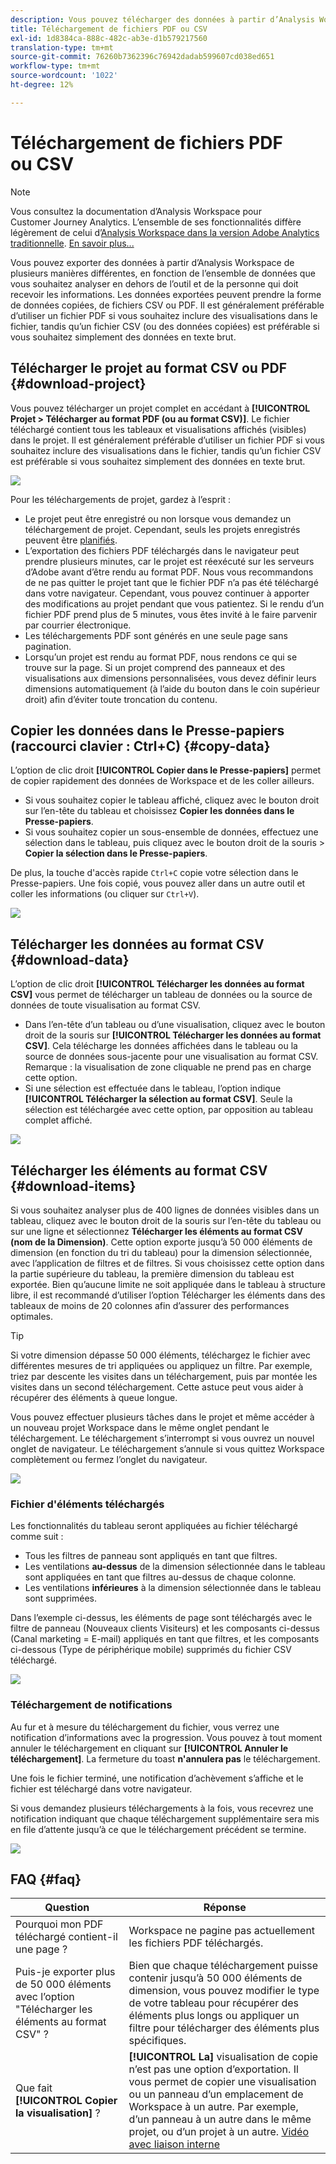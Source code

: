 ```yaml
---
description: Vous pouvez télécharger des données à partir d’Analysis Workspace en les copiant, ou aux formats PDF et CSV.
title: Téléchargement de fichiers PDF ou CSV
exl-id: 1d8384ca-888c-482c-ab3e-d1b579217560
translation-type: tm+mt
source-git-commit: 76260b7362396c76942dadab599607cd038ed651
workflow-type: tm+mt
source-wordcount: '1022'
ht-degree: 12%

---
```


# Téléchargement de fichiers PDF ou CSV

>[!NOTE]
>
>Vous consultez la documentation d’Analysis Workspace pour Customer Journey Analytics. L’ensemble de ses fonctionnalités diffère légèrement de celui d’[Analysis Workspace dans la version Adobe Analytics traditionnelle](https://docs.adobe.com/content/help/fr-FR/analytics/analyze/analysis-workspace/home.html). [En savoir plus...](/help/getting-started/cja-aa.md)

Vous pouvez exporter des données à partir d’Analysis Workspace de plusieurs manières différentes, en fonction de l’ensemble de données que vous souhaitez analyser en dehors de l’outil et de la personne qui doit recevoir les informations. Les données exportées peuvent prendre la forme de données copiées, de fichiers CSV ou PDF. Il est généralement préférable d’utiliser un fichier PDF si vous souhaitez inclure des visualisations dans le fichier, tandis qu’un fichier CSV (ou des données copiées) est préférable si vous souhaitez simplement des données en texte brut.

## Télécharger le projet au format CSV ou PDF {#download-project}

Vous pouvez télécharger un projet complet en accédant à **[!UICONTROL Projet > Télécharger au format PDF (ou au format CSV)]**. Le fichier téléchargé contient tous les tableaux et visualisations affichés (visibles) dans le projet. Il est généralement préférable d’utiliser un fichier PDF si vous souhaitez inclure des visualisations dans le fichier, tandis qu’un fichier CSV est préférable si vous souhaitez simplement des données en texte brut.

![](assets/download-project.png)

Pour les téléchargements de projet, gardez à l’esprit :

* Le projet peut être enregistré ou non lorsque vous demandez un téléchargement de projet. Cependant, seuls les projets enregistrés peuvent être [planifiés](https://docs.adobe.com/content/help/fr-FR/analytics/analyze/analysis-workspace/curate-share/t-schedule-report.html).
* L’exportation des fichiers PDF téléchargés dans le navigateur peut prendre plusieurs minutes, car le projet est réexécuté sur les serveurs d’Adobe avant d’être rendu au format PDF. Nous vous recommandons de ne pas quitter le projet tant que le fichier PDF n’a pas été téléchargé dans votre navigateur. Cependant, vous pouvez continuer à apporter des modifications au projet pendant que vous patientez. Si le rendu d’un fichier PDF prend plus de 5 minutes, vous êtes invité à le faire parvenir par courrier électronique.
* Les téléchargements PDF sont générés en une seule page sans pagination.
* Lorsqu’un projet est rendu au format PDF, nous rendons ce qui se trouve sur la page. Si un projet comprend des panneaux et des visualisations aux dimensions personnalisées, vous devez définir leurs dimensions automatiquement (à l’aide du bouton dans le coin supérieur droit) afin d’éviter toute troncation du contenu.

## Copier les données dans le Presse-papiers (raccourci clavier : Ctrl+C) {#copy-data}

L’option de clic droit **[!UICONTROL Copier dans le Presse-papiers]** permet de copier rapidement des données de Workspace et de les coller ailleurs.

* Si vous souhaitez copier le tableau affiché, cliquez avec le bouton droit sur l’en-tête du tableau et choisissez **Copier les données dans le Presse-papiers**.
* Si vous souhaitez copier un sous-ensemble de données, effectuez une sélection dans le tableau, puis cliquez avec le bouton droit de la souris > **Copier la sélection dans le Presse-papiers**.

De plus, la touche d&#39;accès rapide `Ctrl+C` copie votre sélection dans le Presse-papiers. Une fois copié, vous pouvez aller dans un autre outil et coller les informations (ou cliquer sur `Ctrl+V`).

![](assets/copy-selection.png)

## Télécharger les données au format CSV {#download-data}

L’option de clic droit **[!UICONTROL Télécharger les données au format CSV]** vous permet de télécharger un tableau de données ou la source de données de toute visualisation au format CSV.

* Dans l’en-tête d’un tableau ou d’une visualisation, cliquez avec le bouton droit de la souris sur **[!UICONTROL Télécharger les données au format CSV]**. Cela télécharge les données affichées dans le tableau ou la source de données sous-jacente pour une visualisation au format CSV. Remarque : la visualisation de zone cliquable ne prend pas en charge cette option.
* Si une sélection est effectuée dans le tableau, l’option indique **[!UICONTROL Télécharger la sélection au format CSV]**. Seule la sélection est téléchargée avec cette option, par opposition au tableau complet affiché.

![](assets/download-data-viz.png)

## Télécharger les éléments au format CSV {#download-items}

Si vous souhaitez analyser plus de 400 lignes de données visibles dans un tableau, cliquez avec le bouton droit de la souris sur l’en-tête du tableau ou sur une ligne et sélectionnez **Télécharger les éléments au format CSV (nom de la Dimension)**. Cette option exporte jusqu’à 50 000 éléments de dimension (en fonction du tri du tableau) pour la dimension sélectionnée, avec l’application de filtres et de filtres. Si vous choisissez cette option dans la partie supérieure du tableau, la première dimension du tableau est exportée. Bien qu’aucune limite ne soit appliquée dans le tableau à structure libre, il est recommandé d’utiliser l’option Télécharger les éléments dans des tableaux de moins de 20 colonnes afin d’assurer des performances optimales.

>[!TIP]
>
> Si votre dimension dépasse 50 000 éléments, téléchargez le fichier avec différentes mesures de tri appliquées ou appliquez un filtre. Par exemple, triez par descente les visites dans un téléchargement, puis par montée les visites dans un second téléchargement. Cette astuce peut vous aider à récupérer des éléments à queue longue.

Vous pouvez effectuer plusieurs tâches dans le projet et même accéder à un nouveau projet Workspace dans le même onglet pendant le téléchargement. Le téléchargement s’interrompt si vous ouvrez un nouvel onglet de navigateur. Le téléchargement s’annule si vous quittez Workspace complètement ou fermez l’onglet du navigateur.

![](assets/download-items.png)

### Fichier d&#39;éléments téléchargés

Les fonctionnalités du tableau seront appliquées au fichier téléchargé comme suit :

* Tous les filtres de panneau sont appliqués en tant que filtres.
* Les ventilations **au-dessus** de la dimension sélectionnée dans le tableau sont appliquées en tant que filtres au-dessus de chaque colonne.
* Les ventilations **inférieures** à la dimension sélectionnée dans le tableau sont supprimées.

Dans l’exemple ci-dessus, les éléments de page sont téléchargés avec le filtre de panneau (Nouveaux clients Visiteurs) et les composants ci-dessus (Canal marketing = E-mail) appliqués en tant que filtres, et les composants ci-dessous (Type de périphérique mobile) supprimés du fichier CSV téléchargé.

![](assets/downloaded-file.png)

### Téléchargement de notifications

Au fur et à mesure du téléchargement du fichier, vous verrez une notification d’informations avec la progression. Vous pouvez à tout moment annuler le téléchargement en cliquant sur **[!UICONTROL Annuler le téléchargement]**. La fermeture du toast **n&#39;annulera pas** le téléchargement.

Une fois le fichier terminé, une notification d’achèvement s’affiche et le fichier est téléchargé dans votre navigateur.

Si vous demandez plusieurs téléchargements à la fois, vous recevrez une notification indiquant que chaque téléchargement supplémentaire sera mis en file d’attente jusqu’à ce que le téléchargement précédent se termine.

![](assets/toast.png)

## FAQ {#faq}

| Question | Réponse |
| --- | --- |
| Pourquoi mon PDF téléchargé contient-il une page ? | Workspace ne pagine pas actuellement les fichiers PDF téléchargés. |
| Puis-je exporter plus de 50 000 éléments avec l’option &quot;Télécharger les éléments au format CSV&quot; ? | Bien que chaque téléchargement puisse contenir jusqu’à 50 000 éléments de dimension, vous pouvez modifier le type de votre tableau pour récupérer des éléments plus longs ou appliquer un filtre pour télécharger des éléments plus spécifiques. |
| Que fait **[!UICONTROL Copier la visualisation]** ? | **[!UICONTROL La]** visualisation de copie n’est pas une option d’exportation. Il vous permet de copier une visualisation ou un panneau d’un emplacement de Workspace à un autre. Par exemple, d’un panneau à un autre dans le même projet, ou d’un projet à un autre. [Vidéo avec liaison interne](https://docs.adobe.com/content/help/fr-FR/analytics-learn/tutorials/analysis-workspace/visualizations/intra-linking-in-analysis-workspace.html) |
